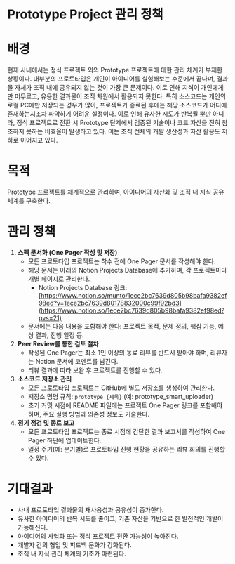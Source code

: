 # Prototype Project 관리 정책

# 배경

현재 사내에서는 정식 프로젝트 외의 Prototype 프로젝트에 대한 관리 체계가 부재한 상황이다. 대부분의 프로토타입은 개인이 아이디어를 실험해보는 수준에서 끝나며, 결과물 자체가 조직 내에 공유되지 않는 것이 가장 큰 문제이다. 이로 인해 지식이 개인에게만 머무르고, 유용한 결과물이 조직 차원에서 활용되지 못한다. 특히 소스코드는 개인의 로컬 PC에만 저장되는 경우가 많아, 프로젝트가 종료된 후에는 해당 소스코드가 어디에 존재하는지조차 파악하기 어려운 실정이다. 이로 인해 유사한 시도가 반복될 뿐만 아니라, 정식 프로젝트로 전환 시 Prototype 단계에서 검증된 기술이나 코드 자산을 전혀 참조하지 못하는 비효율이 발생하고 있다. 이는 조직 전체의 개발 생산성과 자산 활용도 저하로 이어지고 있다.

# 목적

Prototype 프로젝트를 체계적으로 관리하여, 아이디어의 자산화 및 조직 내 지식 공유 체계를 구축한다.

# 관리 정책

1. **스펙 문서화 (One Pager 작성 및 저장)**
   - 모든 프로토타입 프로젝트는 착수 전에 One Pager 문서를 작성해야 한다.
   - 해당 문서는 아래의 Notion Projects Database에 추가하며, 각 프로젝트마다 개별 페이지로 관리한다.
     - Notion Projects Database 링크: [https://www.notion.so/munto/1ece2bc7639d805b98bafa9382ef98ed?v=1ece2bc7639d80178832000c99f92bd3](https://www.notion.so/1ece2bc7639d805b98bafa9382ef98ed?pvs=21)
   - 문서에는 다음 내용을 포함해야 한다: 프로젝트 목적, 문제 정의, 핵심 기능, 예상 결과, 진행 일정 등.
2. **Peer Review를 통한 검토 절차**
   - 작성된 One Pager는 최소 1인 이상의 동료 리뷰를 반드시 받아야 하며, 리뷰자는 Notion 문서에 코멘트를 남긴다.
   - 리뷰 결과에 따라 보완 후 프로젝트를 진행할 수 있다.
3. **소스코드 저장소 관리**
   - 모든 프로토타입 프로젝트는 GitHub에 별도 저장소를 생성하여 관리한다.
   - 저장소 명명 규칙: `prototype_{제목}` (예: prototype_smart_uploader)
   - 초기 커밋 시점에 README 파일에는 프로젝트 One Pager 링크를 포함해야 하며, 주요 실행 방법과 의존성 정보도 기술한다.
4. **정기 점검 및 종료 보고**
   - 모든 프로토타입 프로젝트는 종료 시점에 간단한 결과 보고서를 작성하여 One Pager 하단에 업데이트한다.
   - 일정 주기(예: 분기별)로 프로토타입 진행 현황을 공유하는 리뷰 회의를 진행할 수 있다.

# 기대결과

- 사내 프로토타입 결과물의 재사용성과 공유성이 증가한다.
- 유사한 아이디어의 반복 시도를 줄이고, 기존 자산을 기반으로 한 발전적인 개발이 가능해진다.
- 아이디어의 사업화 또는 정식 프로젝트 전환 가능성이 높아진다.
- 개발자 간의 협업 및 피드백 문화가 강화된다.
- 조직 내 지식 관리 체계의 기초가 마련된다.
